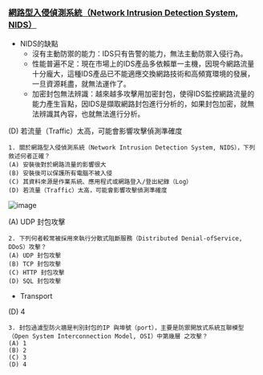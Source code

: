 ### [網路型入侵偵測系統（Network Intrusion Detection System, NIDS）](http://www.netqna.com/2014/04/network-based-intrusion-detection-system.html)
- NIDS的缺點
  - 沒有主動防禦的能力：IDS只有告警的能力，無法主動防禦入侵行為。
  - 性能普遍不足：現在市場上的IDS產品多依賴單一主機，因現今網路流量十分龐大，這種IDS產品已不能適應交換網路技術和高頻寬環境的發展，一旦資源耗盡，就無法運作了。
  - 加密封包無法辨識：越來越多攻擊用加密封包，使得IDS監控網路流量的能力產生盲點，因IDS是擷取網路封包進行分析的，如果封包加密，就無法辨識其內容，也就無法進行分析。

(D) 若流量（Traffic）太高，可能會影響攻擊偵測準確度
```
1. 關於網路型入侵偵測系統（Network Intrusion Detection System, NIDS），下列敘述何者正確？
(A) 安裝後對於網路流量的影響很大
(B) 安裝後可以保護所有電腦不被入侵
(C) 其資料來源是作業系統、應用程式或網路登入/登出紀錄（Log）
(D) 若流量（Traffic）太高，可能會影響攻擊偵測準確度
```

![image](https://user-images.githubusercontent.com/71476327/198331544-ba6fe579-2b38-45e4-8d18-1069d13a3453.png)


(A) UDP 封包攻擊
```
2. 下列何者較常被採用來執行分散式阻斷服務（Distributed Denial-ofService, DDoS）攻擊？
(A) UDP 封包攻擊
(B) TCP 封包攻擊
(C) HTTP 封包攻擊
(D) SQL 封包攻擊
```

- Transport

(D) 4 
```
3. 封包過濾型防火牆是判別封包的IP 與埠號（port），主要是防禦開放式系統互聯模型（Open System Interconnection Model, OSI）中第幾層 之攻擊？
(A) 1
(B) 2
(C) 3
(D) 4
```














